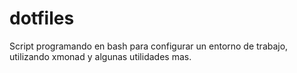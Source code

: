 # dotfiles
Script programando en bash para configurar un entorno de trabajo, utilizando xmonad y  algunas utilidades mas.
